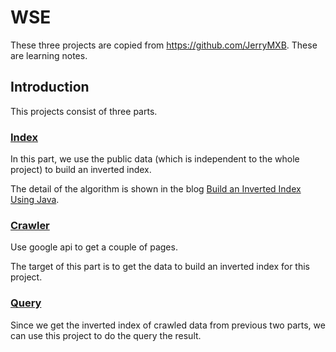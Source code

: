 # WSE
These three projects are copied from https://github.com/JerryMXB. These are learning notes.

## Introduction

This projects consist of three parts.

### [Index](https://github.com/JerryMXB/WSE_Indexing)

In this part, we use the public data (which is independent to the whole project) to build an inverted index.

The detail of the algorithm is shown in the blog [Build an Inverted Index Using Java](http://www.chaoqunhuang.com/blog/build-inverted-index-in-java.html).

### [Crawler](https://github.com/JerryMXB/WSE_Crawler)

Use google api to get a couple of pages.

The target of this part is to get the data to build an inverted index for this project.

### [Query](https://github.com/JerryMXB/WSE_Query)

Since we get the inverted index of crawled data from previous two parts, we can use this project to do the query the result.



